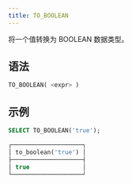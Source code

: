 ```yaml
---
title: TO_BOOLEAN
---
```


将一个值转换为 BOOLEAN 数据类型。

## 语法

```sql
TO_BOOLEAN( <expr> )
```

## 示例

```sql
SELECT TO_BOOLEAN('true');

┌────────────────────┐
│ to_boolean('true') │
├────────────────────┤
│ true               │
└────────────────────┘
```